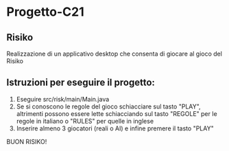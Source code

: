 # Progetto-C21
## Risiko

Realizzazione di un applicativo desktop che consenta di giocare al gioco del Risiko

## Istruzioni per eseguire il progetto:
1. Eseguire src/risk/main/Main.java
2. Se si conoscono le regole del gioco schiacciare sul tasto "PLAY", altrimenti possono essere lette schiacciando sul tasto "REGOLE" per le regole in italiano o "RULES" per quelle in inglese
3. Inserire almeno 3 giocatori (reali o AI) e infine premere il tasto "PLAY"

BUON RISIKO!

